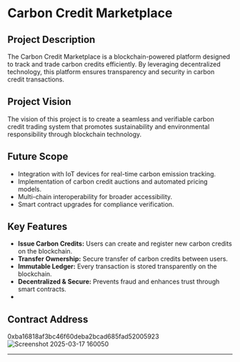 # Carbon Credit Marketplace

## Project Description
The Carbon Credit Marketplace is a blockchain-powered platform designed to track and trade carbon credits efficiently. By leveraging decentralized technology, this platform ensures transparency and security in carbon credit transactions.


## Project Vision
The vision of this project is to create a seamless and verifiable carbon credit trading system that promotes sustainability and environmental responsibility through blockchain technology.

## Future Scope
- Integration with IoT devices for real-time carbon emission tracking.
- Implementation of carbon credit auctions and automated pricing models.
- Multi-chain interoperability for broader accessibility.
- Smart contract upgrades for compliance verification.

## Key Features
- **Issue Carbon Credits:** Users can create and register new carbon credits on the blockchain.
- **Transfer Ownership:** Secure transfer of carbon credits between users.
- **Immutable Ledger:** Every transaction is stored transparently on the blockchain.
- **Decentralized & Secure:** Prevents fraud and enhances trust through smart contracts.
- 
## Contract Address
0xba16818af3bc46f60deba2bcad685fad52005923
![Screenshot 2025-03-17 160050](https://github.com/user-attachments/assets/a0bc08e1-2138-4a98-829e-f910172c7e19)


---
